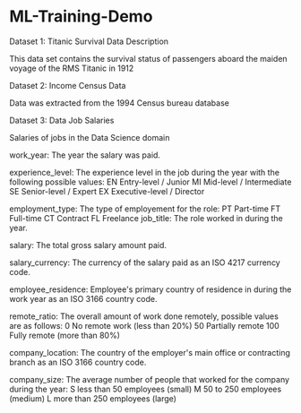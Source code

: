 # ML-Training-Demo

Dataset 1: Titanic Survival Data Description

This data set contains the survival status of passengers aboard the maiden voyage of the RMS Titanic in 1912

Dataset 2: Income Census Data 

Data was extracted from the 1994 Census bureau database 

Dataset 3: Data Job Salaries

Salaries of jobs in the Data Science domain

work_year:	The year the salary was paid.

experience_level:	The experience level in the job during the year with the following possible values: EN Entry-level / Junior MI Mid-level / Intermediate SE Senior-level / Expert EX Executive-level / Director

employment_type:	The type of employement for the role: PT Part-time FT Full-time CT Contract FL Freelance
job_title:	The role worked in during the year.

salary:	The total gross salary amount paid.

salary_currency:	The currency of the salary paid as an ISO 4217 currency code.

employee_residence:	Employee's primary country of residence in during the work year as an ISO 3166 country code.

remote_ratio:	The overall amount of work done remotely, possible values are as follows: 0 No remote work (less than 20%) 50 Partially remote 100 Fully remote (more than 80%)

company_location:	The country of the employer's main office or contracting branch as an ISO 3166 country code.

company_size:	The average number of people that worked for the company during the year: S less than 50 employees (small) M 50 to 250 employees (medium) L more than 250 employees (large)

